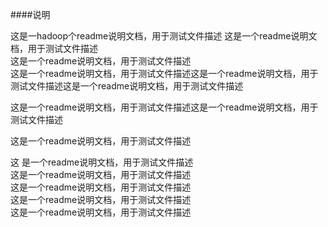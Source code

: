 ####说明

这是一hadoop个readme说明文档，用于测试文件描述
这是一个readme说明文档，用于测试文件描述   
这是一个readme说明文档，用于测试文件描述  
这是一个readme说明文档，用于测试文件描述这是一个readme说明文档，用于测试文件描述这是一个readme说明文档，用于测试文件描述

这是一个readme说明文档，用于测试文件描述这是一个readme说明文档，用于测试文件描述

这是一个readme说明文档，用于测试文件描述  
  
这  是一个readme说明文档，用于测试文件描述  
这是一个readme说明文档，用于测试文件描述  
这是一个readme说明文档，用于测试文件描述  
这是一个readme说明文档，用于测试文件描述  
这是一个readme说明文档，用于测试文件描述   

